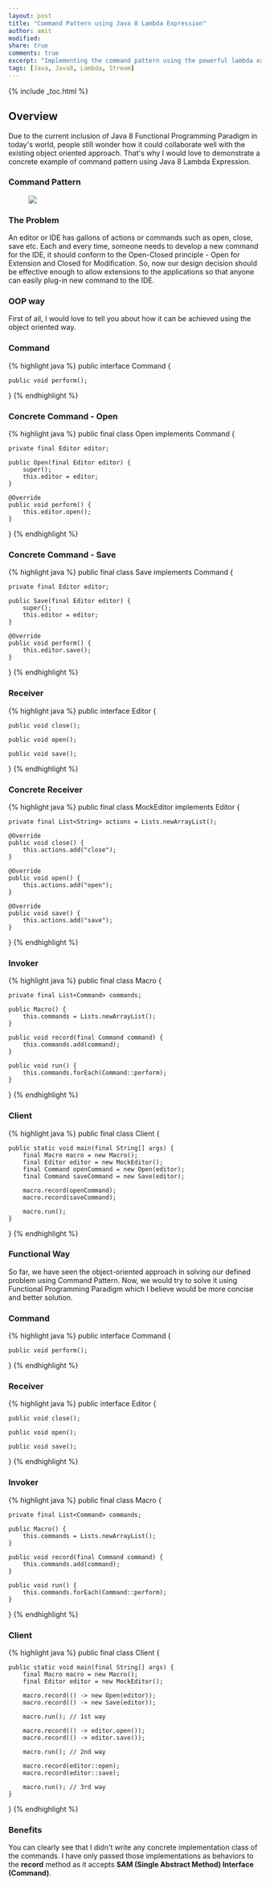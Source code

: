 ```yaml
---
layout: post
title: "Command Pattern using Java 8 Lambda Expression"
author: amit
modified:
share: true
comments: true
excerpt: "Implementing the command pattern using the powerful lambda expressions"
tags: [Java, Java8, Lambda, Stream]
---
```


{% include _toc.html %}

## Overview

Due to the current inclusion of Java 8 Functional Programming Paradigm in today's world, people still wonder how it could collaborate well with the existing object oriented approach. That's why I would love to demonstrate a concrete example of command pattern using Java 8 Lambda Expression.

### Command Pattern

<figure>
	<img src="http://www.giandavidealfano.com/wp-content/uploads/2012/11/command_pattern.gif"></a>
</figure>

### The Problem

An editor or IDE has gallons of actions or commands such as open, close, save etc. Each and every time, someone needs to develop a new command for the IDE, it should conform to the Open-Closed principle - Open for Extension and Closed for Modification. So, now our design decision should be effective enough to allow extensions to the applications so that anyone can easily plug-in new command to the IDE.

### OOP way

First of all, I would love to tell you about how it can be achieved using the object oriented way.

### Command

{% highlight java %}
public interface Command {

	public void perform();

}
{% endhighlight %}

### Concrete Command - Open

{% highlight java %}
public final class Open implements Command {

	private final Editor editor;

	public Open(final Editor editor) {
		super();
		this.editor = editor;
	}

	@Override
	public void perform() {
		this.editor.open();
	}

}
{% endhighlight %}

### Concrete Command - Save

{% highlight java %}
public final class Save implements Command {

	private final Editor editor;

	public Save(final Editor editor) {
		super();
		this.editor = editor;
	}

	@Override
	public void perform() {
		this.editor.save();
	}

}
{% endhighlight %}

### Receiver

{% highlight java %}
public interface Editor {

	public void close();

	public void open();

	public void save();

}
{% endhighlight %}

### Concrete Receiver

{% highlight java %}
public final class MockEditor implements Editor {

	private final List<String> actions = Lists.newArrayList();

	@Override
	public void close() {
		this.actions.add("close");
	}

	@Override
	public void open() {
		this.actions.add("open");
	}

	@Override
	public void save() {
		this.actions.add("save");
	}

}
{% endhighlight %}

### Invoker

{% highlight java %}
public final class Macro {

	private final List<Command> commands;

	public Macro() {
		this.commands = Lists.newArrayList();
	}

	public void record(final Command command) {
		this.commands.add(command);
	}

	public void run() {
		this.commands.forEach(Command::perform);
	}

}
{% endhighlight %}

### Client

{% highlight java %}
public final class Client {

	public static void main(final String[] args) {
		final Macro macro = new Macro();
		final Editor editor = new MockEditor();
		final Command openCommand = new Open(editor);
		final Command saveCommand = new Save(editor);

		macro.record(openCommand);
		macro.record(saveCommand);

		macro.run();
	}

}
{% endhighlight %}

### Functional Way

So far, we have seen the object-oriented approach in solving our defined problem using Command Pattern. Now, we would try to solve it using Functional Programming Paradigm which I believe would be more concise and better solution.

### Command

{% highlight java %}
public interface Command {

	public void perform();

}
{% endhighlight %}

### Receiver

{% highlight java %}
public interface Editor {

	public void close();

	public void open();

	public void save();

}
{% endhighlight %}

### Invoker

{% highlight java %}
public final class Macro {

	private final List<Command> commands;

	public Macro() {
		this.commands = Lists.newArrayList();
	}

	public void record(final Command command) {
		this.commands.add(command);
	}

	public void run() {
		this.commands.forEach(Command::perform);
	}

}
{% endhighlight %}

### Client

{% highlight java %}
public final class Client {

	public static void main(final String[] args) {
		final Macro macro = new Macro();
		final Editor editor = new MockEditor();

		macro.record(() -> new Open(editor));
		macro.record(() -> new Save(editor));

		macro.run(); // 1st way

		macro.record(() -> editor.open());
		macro.record(() -> editor.save());

		macro.run(); // 2nd way

		macro.record(editor::open);
		macro.record(editor::save);

		macro.run(); // 3rd way
	}

}
{% endhighlight %}

### Benefits

You can clearly see that I didn't write any concrete implementation class of the commands. I have only passed those implementations as behaviors to the **record** method as it accepts **SAM (Single Abstract Method) Interface (Command)**.
